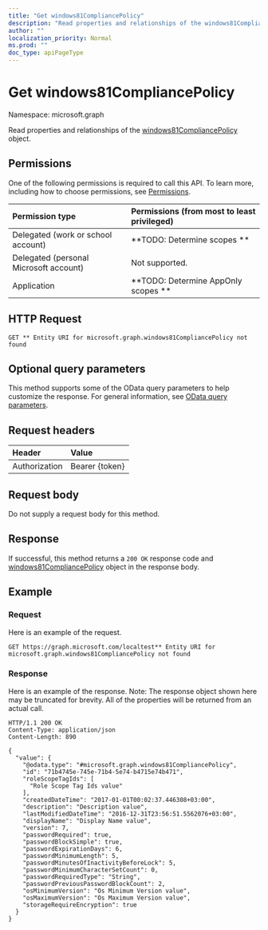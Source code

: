 ```yaml
---
title: "Get windows81CompliancePolicy"
description: "Read properties and relationships of the windows81CompliancePolicy object."
author: ""
localization_priority: Normal
ms.prod: ""
doc_type: apiPageType
---
```


# Get windows81CompliancePolicy

Namespace: microsoft.graph

Read properties and relationships of the [windows81CompliancePolicy](../resources/windows81compliancepolicy.md) object.

## Permissions
One of the following permissions is required to call this API. To learn more, including how to choose permissions, see [Permissions](/concepts/permissions-reference.md).

|Permission type|Permissions (from most to least privileged)|
|:---|:---|
|Delegated (work or school account)|**TODO: Determine scopes **|
|Delegated (personal Microsoft account)|Not supported.|
|Application|**TODO: Determine AppOnly scopes **|

## HTTP Request
<!-- {
  "blockType": "ignored"
}
-->
``` http
GET ** Entity URI for microsoft.graph.windows81CompliancePolicy not found
```

## Optional query parameters
This method supports some of the OData query parameters to help customize the response. For general information, see [OData query parameters](/graph/query-parameters).

## Request headers
|Header|Value|
|:---|:---|
|Authorization|Bearer {token}|

## Request body
Do not supply a request body for this method.

## Response
If successful, this method returns a `200 OK` response code and [windows81CompliancePolicy](../resources/windows81compliancepolicy.md) object in the response body.

## Example

### Request
Here is an example of the request.
<!-- {
  "blockType": "request",
  "name": "get_windows81compliancepolicy"
}
-->
``` http
GET https://graph.microsoft.com/localtest** Entity URI for microsoft.graph.windows81CompliancePolicy not found
```

### Response
Here is an example of the response. Note: The response object shown here may be truncated for brevity. All of the properties will be returned from an actual call.
<!-- {
  "blockType": "response",
  "truncated": true,
  "@odata.type": "microsoft.graph.windows81CompliancePolicy"
}
-->
``` http
HTTP/1.1 200 OK
Content-Type: application/json
Content-Length: 890

{
  "value": {
    "@odata.type": "#microsoft.graph.windows81CompliancePolicy",
    "id": "71b4745e-745e-71b4-5e74-b4715e74b471",
    "roleScopeTagIds": [
      "Role Scope Tag Ids value"
    ],
    "createdDateTime": "2017-01-01T00:02:37.446308+03:00",
    "description": "Description value",
    "lastModifiedDateTime": "2016-12-31T23:56:51.5562076+03:00",
    "displayName": "Display Name value",
    "version": 7,
    "passwordRequired": true,
    "passwordBlockSimple": true,
    "passwordExpirationDays": 6,
    "passwordMinimumLength": 5,
    "passwordMinutesOfInactivityBeforeLock": 5,
    "passwordMinimumCharacterSetCount": 0,
    "passwordRequiredType": "String",
    "passwordPreviousPasswordBlockCount": 2,
    "osMinimumVersion": "Os Minimum Version value",
    "osMaximumVersion": "Os Maximum Version value",
    "storageRequireEncryption": true
  }
}
```

